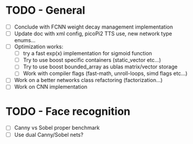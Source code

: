 # TODO - General
- [ ] Conclude with FCNN weight decay management implementation
- [ ] Update doc with xml config, picoPi2 TTS use, new network type enums...
- [ ] Optimization works:
    - [ ] try a fast exp(x) implementation for sigmoid function
    - [ ] Try to use boost specific containers (static_vector etc...)
    - [ ] Try to use boost bounded_array as ublas matrix/vector storage
    - [ ] Work with compiler flags (fast-math, unroll-loops, simd flags etc...)
- [ ] Work on a better networks class refactoring (factorization...)
- [ ] Work on CNN implementation

# TODO - Face recognition
- [ ] Canny vs Sobel proper benchmark
- [ ] Use dual Canny/Sobel nets?

